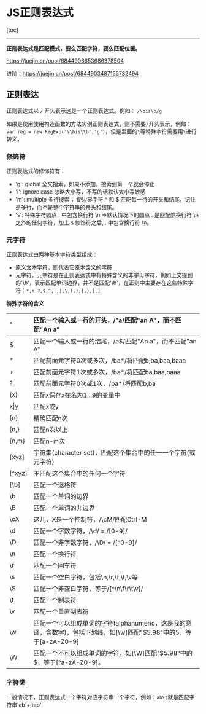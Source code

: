 # JS正则表达式

[toc]

--------

**正则表达式是匹配模式，要么匹配字符，要么匹配位置。**

https://juejin.cn/post/6844903653686378504

进阶：https://juejin.cn/post/6844903487155732494



## 正则表达

正则表达式以 `/` 开头表示这是一个正则表达式。例如： `/\bis\b/g`

如果是使用使用构造函数的方法实例正则表达式，则不需要`/`开头表示，例如：`var reg = new RegExp('\\bis\\b','g')`，但是里面的`\`等特殊字符需要用`\`进行转义。



### 修饰符

正则表达式的修饰符有：

- 'g': global 全文搜索，如果不添加，搜索到第一个就会停止
- 'i': ignore case 忽略大小写，不写的话默认大小写敏感
- 'm': multiple 多行搜索 ，使边界字符 ^ 和 $ 匹配每一行的开头和结尾，记住是多行，而不是整个字符串的开头和结尾。
- 's': 特殊字符圆点 . 中包含换行符 \n =>默认情况下的圆点 . 是匹配除换行符 \n 之外的任何字符，加上 s 修饰符之后, . 中包含换行符 \n。



### 元字符

正则表达式由两种基本字符类型组成：

- 原义文本字符，即代表它原本含义的字符
- 元字符，元字符是在正则表达式中有特殊含义的非字母字符，例如上文提到的'\b'，表示匹配单词边界，并不是匹配'\b'，在正则中主要存在这些特殊字符：`*,+,?,$,^,.,|,\,(,),{,},[,]`

**特殊字符的含义**

| ^      | 匹配一个输入或一行的开头，/^a/匹配"an A"，而不匹配"An a"     |
| :----- | :----------------------------------------------------------- |
| $      | 匹配一个输入或一行的结尾，/a$/匹配"An a"，而不匹配"an A"     |
| *      | 匹配前面元字符0次或多次，/ba*/将匹配b,ba,baa,baaa            |
| +      | 匹配前面元字符1次或多次，/ba*/将匹配ba,baa,baaa              |
| ?      | 匹配前面元字符0次或1次，/ba*/将匹配b,ba                      |
| (x)    | 匹配x保存x在名为$1...$9的变量中                              |
| x\|y   | 匹配x或y                                                     |
| {n}    | 精确匹配n次                                                  |
| {n,}   | 匹配n次以上                                                  |
| {n,m}  | 匹配n-m次                                                    |
| [xyz]  | 字符集(character set)，匹配这个集合中的任一一个字符(或元字符) |
| [^xyz] | 不匹配这个集合中的任何一个字符                               |
| [\b]   | 匹配一个退格符                                               |
| \b     | 匹配一个单词的边界                                           |
| \B     | 匹配一个单词的非边界                                         |
| \cX    | 这儿，X是一个控制符，/\cM/匹配Ctrl-M                         |
| \d     | 匹配一个字数字符，/\d/ = /[0-9]/                             |
| \D     | 匹配一个非字数字符，/\D/ = /[^0-9]/                          |
| \n     | 匹配一个换行符                                               |
| \r     | 匹配一个回车符                                               |
| \s     | 匹配一个空白字符，包括\n,\r,\f,\t,\v等                       |
| \S     | 匹配一个非空白字符，等于/[^\n\f\r\t\v]/                      |
| \t     | 匹配一个制表符                                               |
| \v     | 匹配一个重直制表符                                           |
| \w     | 匹配一个可以组成单词的字符(alphanumeric，这是我的意译，含数字)，包括下划线，如[\w]匹配"$5.98"中的5，等于[a-zA-Z0-9] |
| \W     | 匹配一个不可以组成单词的字符，如[\W]匹配"$5.98"中的$，等于[^a-zA-Z0-9]。 |

### 字符类

一般情况下，正则表达式一个字符对应字符串一个字符，例如：`ab\t`就是匹配字符串'ab'+'tab'